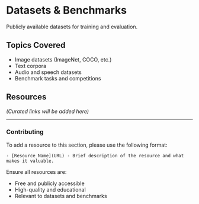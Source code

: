 # Datasets & Benchmarks

Publicly available datasets for training and evaluation.

## Topics Covered

- Image datasets (ImageNet, COCO, etc.)
- Text corpora
- Audio and speech datasets
- Benchmark tasks and competitions

## Resources

_(Curated links will be added here)_

---

### Contributing

To add a resource to this section, please use the following format:

```
- [Resource Name](URL) - Brief description of the resource and what makes it valuable.
```

Ensure all resources are:
- Free and publicly accessible
- High-quality and educational
- Relevant to datasets and benchmarks
